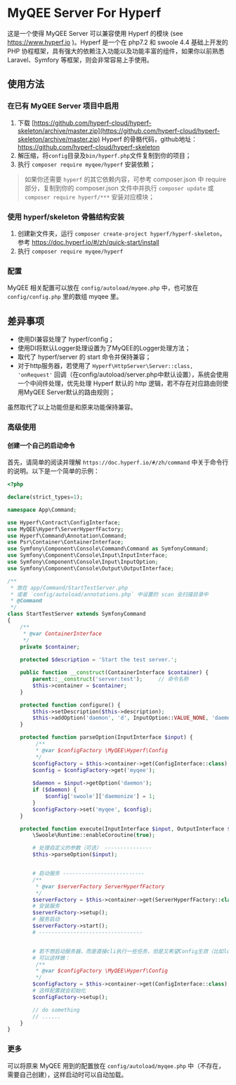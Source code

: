 # MyQEE Server For Hyperf

这是一个使得 MyQEE Server 可以兼容使用 Hyperf 的模块 (see https://www.hyperf.io )。Hyperf 是一个在 php7.2 和 swoole 4.4 基础上开发的 PHP 协程框架，具有强大的依赖注入功能以及功能丰富的组件，如果你以前熟悉 Laravel、Symfory 等框架，则会非常容易上手使用。

## 使用方法

### 在已有 MyQEE Server 项目中启用

1. 下载 [https://github.com/hyperf-cloud/hyperf-skeleton/archive/master.zip](https://github.com/hyperf-cloud/hyperf-skeleton/archive/master.zip) Hyperf 的骨骼代码，github地址：https://github.com/hyperf-cloud/hyperf-skeleton
2. 解压缩，将`config`目录及`bin/hyperf.php`文件复制到你的项目；
3. 执行 `composer require myqee/hyperf` 安装依赖；

> 如果你还需要 `hyperf` 的其它依赖内容，可参考 composer.json 中 require 部分，复制到你的 composer.json 文件中并执行 `composer update` 或 `composer require hyperf/***` 安装对应模块；

### 使用 hyperf/skeleton 骨骼结构安装

1. 创建新文件夹，运行 `composer create-project hyperf/hyperf-skeleton`，参考 https://doc.hyperf.io/#/zh/quick-start/install 
2. 执行 `composer require myqee/hyperf`

### 配置

MyQEE 相关配置可以放在 `config/autoload/myqee.php` 中，也可放在 `config/config.php` 里的数组 myqee 里。

## 差异事项

* 使用DI兼容处理了 hyperf/config；
* 使用DI将默认Logger处理设置为了MyQEE的Logger处理方法；
* 取代了 hyperf/server 的 start 命令并保持兼容；
* 对于http服务器，若使用了 `Hyperf\HttpServer\Server::class, 'onRequest'` 回调（在config/autoload/server.php中默认设置），系统会使用一个中间件处理，优先处理 Hyperf 默认的 http 逻辑，若不存在对应路由则使用MyQEE Server默认的路由规则；

虽然取代了以上功能但是和原来功能保持兼容。

### 高级使用

#### 创建一个自己的启动命令

首先，请简单的阅读并理解 `https://doc.hyperf.io/#/zh/command` 中关于命令行的说明。以下是一个简单的示例：

```php
<?php

declare(strict_types=1);

namespace App\Command;

use Hyperf\Contract\ConfigInterface;
use MyQEE\Hyperf\ServerHyperfFactory;
use Hyperf\Command\Annotation\Command;
use Psr\Container\ContainerInterface;
use Symfony\Component\Console\Command\Command as SymfonyCommand;
use Symfony\Component\Console\Input\InputInterface;
use Symfony\Component\Console\Input\InputOption;
use Symfony\Component\Console\Output\OutputInterface;

/**
 * 放在 app/Command/StartTestServer.php 
 * 或者 `config/autoload/annotations.php` 中设置的 scan 会扫描目录中
 * @Command
 */
class StartTestServer extends SymfonyCommand
{
    /**
     * @var ContainerInterface
     */
    private $container;
    
    protected $description = 'Start the test server.';

    public function __construct(ContainerInterface $container) {
        parent::__construct('server:test');     // 命令名称
        $this->container = $container;
    }

    protected function configure() {
        $this->setDescription($this->description);
        $this->addOption('daemon', 'd', InputOption::VALUE_NONE, 'daemonize server process');
    }

    protected function parseOption(InputInterface $input) {
         /**
         * @var $configFactory \MyQEE\Hyperf\Config
         */
        $configFactory = $this->container->get(ConfigInterface::class);
        $config = $configFactory->get('myqee');
        
        $daemon = $input->getOption('daemon');
        if ($daemon) {
            $config['swoole']['daemonize'] = 1;
        }
        $configFactory->set('myqee', $config);
    }

    protected function execute(InputInterface $input, OutputInterface $output) {
        \Swoole\Runtime::enableCoroutine(true);

        # 处理自定义的参数（可选） ---------------
        $this->parseOption($input);


        # 启动服务 --------------------------
        /**
         * @var $serverFactory ServerHyperfFactory
         */
        $serverFactory = $this->container->get(ServerHyperfFactory::class);
        # 安装服务
        $serverFactory->setup();
        # 服务启动
        $serverFactory->start();
        # ---------------------------------


        # 若不想启动服务器，而是直接cli执行一些任务，但是又希望Config生效（比如log、php的ini等）
        # 可以这样做：
         /**
         * @var $configFactory \MyQEE\Hyperf\Config
         */
        $configFactory = $this->container->get(ConfigInterface::class);
        # 这样配置就会初始化
        $configFactory->setup();

        // do something
        // ......
    }
}
```

### 更多

可以将原来 MyQEE 用到的配置放在 `config/autoload/myqee.php` 中（不存在，需要自己创建），这样启动时可以自动加载。